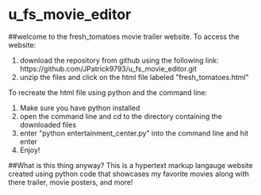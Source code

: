 # u_fs_movie_editor
##welcome to the fresh_tomatoes movie trailer website. 
To access the website:
<ol>
  <li> download the repository from github using the following link: https://github.com/JPatrick9793/u_fs_movie_editor.git</li>
  <li> unzip the files and click on the html file labeled "fresh_tomatoes.html"</li>
</ol>
To recreate the html file using python and the command line:
<ol>
  <li> Make sure you have python installed </li>
  <li> open the command line and cd to the directory containing the downloaded files </li>
  <li> enter "python entertainment_center.py" into the command line and hit enter </li>
  <li> Enjoy! </li>
</ol>

##What is this thing anyway?
This is a hypertext markup langauge website created using python code that showcases my favorite movies along with there trailer, movie posters, and more!
